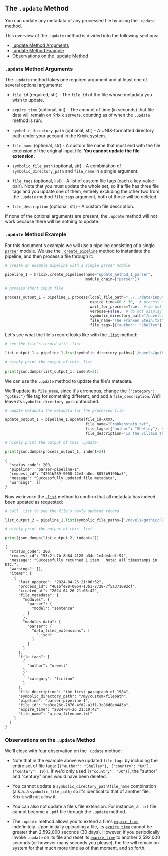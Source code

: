 ## The `.update` Method

You can update any metadata of any processed file by using the `.update` method.

This overview of the `.update` method is divided into the following sections:

- [.update Method Arguments](#.update-method-arguments)
- [.update Method Example](#.update-method-example)
- [Observations on the .update Method](#observations-on-the-.update-Method)

### `.update` Method Arguments

The `.update` method takes one required argument and at least one of several optional arguments:

- `file_id` (required, str) - The `file_id` of the file whose metadata you wish to update.

- `expire_time` (optional, int) - The amount of time (in seconds) that file data will remain on Krixik servers, counting as of when the `.update` method is run.

- `symbolic_directory_path` (optional, str) - A UNIX-formatted directory path under your account in the Krixik system.

- `file_name` (optional, str) - A custom file name that must end with the file extension of the original input file. **You cannot update the file extension.**

- `symbolic_file_path` (optional, str) - A combination of `symbolic_directory_path` and `file_name` in a single argument.

- `file_tags` (optional, list) - A list of custom file tags (each a key-value pair). Note that you must update the whole set, so if a file has three file tags and you update one of them, entirely excluding the other two from the `.update` method `file_tags` argument, both of those will be deleted.

- `file_description` (optional, str) - A custom file description.

If none of the optional arguments are present, the `.update` method will not work because there will be nothing to update.

### `.update` Method Example

For this document's example we will use a pipeline consisting of a single [`parser`](../../modules/ai_model_modules/parser_module.md) module.  We use the [`.create_pipeline`](../pipeline_creation/create_pipeline.md) method to instantiate the pipeline, and then process a file through it:


```python
# create an example pipeline with a single parser module

pipeline_1 = krixik.create_pipeline(name="update_method_1_parser",
                                    module_chain=["parser"])

# process short input file

process_output_1 = pipeline_1.process(local_file_path="../../data/input/Frankenstein.txt", # the initial local filepath where the input JSON file is stored
                                      expire_time=60 * 30,  # process data will be deleted from the Krixik system in 30 minutes
                                      wait_for_process=True,  # do not wait for process to complete before returning IDE control to user
                                      verbose=False,  # do not display process update printouts upon running code
                                      symbolic_directory_path="/novels/gothic",
                                      file_name="The Franken Stein.txt",
                                      file_tags=[{"author": "Shelley"}, {"category": "gothic"}, {"century": 19}])
```

Let's see what the file's record looks like with the [`.list`](../file_system/list_method.md) method:


```python
# see the file's record with .list

list_output_1 = pipeline_1.list(symbolic_directory_paths=['/novels/gothic'])

# nicely print the output of this .list

print(json.dumps(list_output_1, indent=2))
```

We can use the `.update` method to update the file's metadata.

We'll update its `file_name`, since it's erroneous, change the `{"category": "gothic"}` file tag for something different, and add a `file_description`. We'll leave its `symbolic_directory_path` untouched.


```python
# update metadata the metadata for the processed file

update_output_1 = pipeline_1.update(file_id=XXXX,
                                    file_name="Frankenstein.txt",
                                    file_tags=[{"author": "Shelley"}, {"country": "UK"}, {"century": 19}],
                                    file_description='Is the villain the monster or the doctor?')

# nicely print the output of this .update

print(json.dumps(process_output_1, indent=2))
```

    {
      "status_code": 200,
      "pipeline": "parser-pipeline-1",
      "request_id": "4201b289-9088-42e3-a0ec-8053b9190ba3",
      "message": "Successfully updated file metadata",
      "warnings": []
    }


Now we invoke the [`.list`](../file_system/list_method.md) method to confirm that all metadata has indeed been updated as requested:


```python
# call .list to see the file's newly updated record

list_output_2 = pipeline_1.list(symbolic_file_paths=['/novels/gothic/Frankenstein.txt'])

# nicely print the output of this .list

print(json.dumps(list_output_2, indent=2))
```

    {
      "status_code": 200,
      "request_id": "53c2fc7b-8b84-4128-a34e-1e4de4ceff94",
      "message": "Successfully returned 1 item.  Note: all timestamps in UTC.",
      "warnings": [],
      "items": [
        {
          "last_updated": "2024-04-26 21:06:32",
          "process_id": "461bfe88-0064-13b1-2728-7f5a371092cf",
          "created_at": "2024-04-26 21:05:42",
          "file_metadata": {
            "modules": {
              "parser": {
                "model": "sentence"
              }
            },
            "modules_data": {
              "parser": {
                "data_files_extensions": [
                  ".json"
                ]
              }
            }
          },
          "file_tags": [
            {
              "author": "orwell"
            },
            {
              "category": "fiction"
            }
          ],
          "file_description": "the first paragraph of 1984",
          "symbolic_directory_path": "/my/custom/filepath",
          "pipeline": "parser-pipeline-1",
          "file_id": "ca3ca26c-7b76-4fd2-a1f1-3c86d8eb443a",
          "expire_time": "2024-04-26 21:10:42",
          "file_name": "a_new_filename.txt"
        }
      ]
    }


### Observations on the `.update` Method

We'll close with four observation on the `.update` method:

- Note that in the example above we updated `file_tags` by including the entire set of file tags: `[{"author": "Shelley"}, {"country": "UK"}, {"century": 19}]`. If we'd only used `[{"country": "UK"}]`, the "author" and "century" ones would have been deleted.

- You cannot update a `symbolic_directory_path`/`file_name` combination (a.k.a. a `symbolic_file_path`) so it's identical to that of another file. Krixik will not allow it.

- You can also not update a file's file extension. For instance, a `.txt` file cannot become a `.pdf` file through the `.update` method.

- The `.update` method allows you to extend a file's [`expire_time`](../parameters_processing_files_through_pipelines/process_method.md#core-process-method-arguments) indefinitely. Upon initially uploading a file, its [`expire_time`](../parameters_processing_files_through_pipelines/process_method.md#core-process-method-arguments) cannot be greater than 2,592,000 seconds (30 days). However, if you periodically invoke `.update` on its file and reset its [`expire_time`](../parameters_processing_files_through_pipelines/process_method.md#core-process-method-arguments) to another 2,592,000 seconds (or however many seconds you please), the file will remain on-system for that much more time as of that moment, and so forth.

